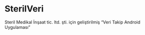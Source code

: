 # SterilVeri
Steril Medikal İnşaat tic. ltd. şti.  için geliştirilmiş “Veri Takip Android Uygulaması”
